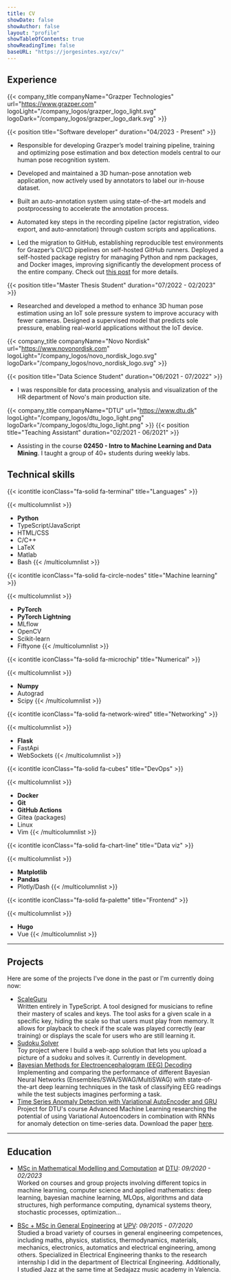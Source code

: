 ```yaml
---
title: CV
showDate: false
showAuthor: false
layout: "profile"
showTableOfContents: true
showReadingTime: false
baseURL: "https://jorgesintes.xyz/cv/"
---
```


## Experience

{{< company_title companyName="Grazper Technologies" url="https://www.grazper.com" logoLight="/company_logos/grazper_logo_light.svg" logoDark="/company_logos/grazper_logo_dark.svg" >}}

{{< position title="Software developer" duration="04/2023 - Present" >}}

- Responsible for developing Grazper’s model training pipeline, training and optimizing pose estimation and
  box detection models central to our human pose recognition system.

- Developed and maintained a 3D human-pose annotation web application, now actively used by annotators to
  label our in-house dataset.

- Built an auto-annotation system using state-of-the-art models and postprocessing to accelerate the
  annotation process.

- Automated key steps in the recording pipeline (actor registration, video export, and auto-annotation)
  through custom scripts and applications.

- Led the migration to GitHub, establishing reproducible test environments for Grazper’s CI/CD pipelines on
  self-hosted GitHub runners. Deployed a self-hosted package registry for managing Python and npm packages,
  and Docker images, improving significantly the development process of the entire company. Check out
  [this post](/posts/self_hosted_github_runners) for more details.

{{< position title="Master Thesis Student" duration="07/2022 - 02/2023" >}}

- Researched and developed a method to enhance 3D human pose estimation using an IoT sole pressure system to
  improve accuracy with fewer cameras. Designed a supervised model that predicts sole pressure, enabling
  real-world applications without the IoT device.

{{< company_title companyName="Novo Nordisk" url="https://www.novonordisk.com" logoLight="/company_logos/novo_nordisk_logo.svg" logoDark="/company_logos/novo_nordisk_logo.svg" >}}

{{< position title="Data Science Student" duration="06/2021 - 07/2022" >}}

- I was responsible for data processing, analysis and visualization of the HR department of Novo's main
  production site.

{{< company_title companyName="DTU" url="https://www.dtu.dk" logoLight="/company_logos/dtu_logo_light.png" logoDark="/company_logos/dtu_logo_light.png" >}}
{{< position title="Teaching Assistant" duration="02/2021 - 06/2021" >}}

- Assisting in the course **02450 - Intro to Machine Learning and Data Mining**. I taught a group of 40+
  students during weekly labs.

## Technical skills

{{< icontitle iconClass="fa-solid fa-terminal" title="Languages" >}}

{{< multicolumnlist >}}

- **Python**
- TypeScript/JavaScript
- HTML/CSS
- C/C++
- LaTeX
- Matlab
- Bash {{< /multicolumnlist >}}

{{< icontitle iconClass="fa-solid fa-circle-nodes" title="Machine learning" >}}

{{< multicolumnlist >}}

- **PyTorch**
- **PyTorch Lightning**
- MLflow
- OpenCV
- Scikit-learn
- Fiftyone {{< /multicolumnlist >}}

{{< icontitle iconClass="fa-solid fa-microchip" title="Numerical" >}}

{{< multicolumnlist >}}

- **Numpy**
- Autograd
- Scipy {{< /multicolumnlist >}}

{{< icontitle iconClass="fa-solid fa-network-wired" title="Networking" >}}

{{< multicolumnlist >}}

- **Flask**
- FastApi
- WebSockets {{< /multicolumnlist >}}

{{< icontitle iconClass="fa-solid fa-cubes" title="DevOps" >}}

{{< multicolumnlist >}}

- **Docker**
- **Git**
- **GitHub Actions**
- Gitea (packages)
- Linux
- Vim {{< /multicolumnlist >}}

{{< icontitle iconClass="fa-solid fa-chart-line" title="Data viz" >}}

{{< multicolumnlist >}}

- **Matplotlib**
- **Pandas**
- Plotly/Dash {{< /multicolumnlist >}}

{{< icontitle iconClass="fa-solid fa-palette" title="Frontend" >}}

{{< multicolumnlist >}}

- **Hugo**
- Vue {{< /multicolumnlist >}}

---

## Projects

Here are some of the projects I've done in the past or I'm currently doing now:

- [ScaleGuru](https://scaleguru.jorgesintes.xyz/) \
  Written entirely in TypeScript. A tool designed for musicians to refine their mastery of scales and keys. The
  tool asks for a given scale in a specific key, hiding the scale so that users must play from memory. It allows
  for playback to check if the scale was played correctly (ear training) or displays the scale for users who are
  still learning it.
- [Sudoku Solver](https://github.com/JorgeSintes/sudoku_project) \
  Toy project where I build a web-app solution that lets you upload a picture of a sudoku and solves it. Currently
  in development.
- [Bayesian Methods for Electroencephalogram (EEG) Decoding](https://github.com/JorgeSintes/CNN_EEG_signals) \
  Implementing and comparing the performance of different Bayesian Neural Networks (Ensembles/SWA/SWAG/MultiSWAG)
  with state-of-the-art deep learning techniques in the task of classifying EEG readings while the test subjects
  imagines performing a task.
- [Time Series Anomaly Detection with Variational AutoEncoder and GRU](https://github.com/JorgeSintes/Advanced_Machine_Learning)
  \
  Project for DTU's course Advanced Machine Learning researching the potential of using Variational Autoencoders
  in combination with RNNs for anomaly detection on time-series data. Download the paper [here](https://github.com/JorgeSintes/Advanced_Machine_Learning/raw/master/Time_Series_Anomaly_Detection_VAE_GRU.pdf).

---

## Education

- [MSc in Mathematical Modelling and Computation](https://www.dtu.dk/english/education/graduate/msc-programmes/mathematical-modelling-and-computation)
  at [DTU](https://www.dtu.dk/): _09/2020 - 02/2023_\
  Worked on courses and group projects involving different topics in machine learning, computer science and applied
  mathematics: deep learning, bayesian machine learning, MLOps, algorithms and data structures, high performance
  computing, dynamical systems theory, stochastic processes, optimization...

- [BSc + MSc in General Engineering](https://www.upv.es/titulaciones/MUII/index-en.html) at
  [UPV](https://www.upv.es/): _09/2015 - 07/2020_\
  Studied a broad variety of courses in general engineering competences, including maths, physics, statistics,
  thermodynamics, materials, mechanics, electronics, automatics and electrical engineering, among others. Specialized
  in Electrical Engineering thanks to the research internship I did in the department of Electrical Engineering.
  Additionally, I studied Jazz at the same time at Sedajazz music academy in Valencia.

